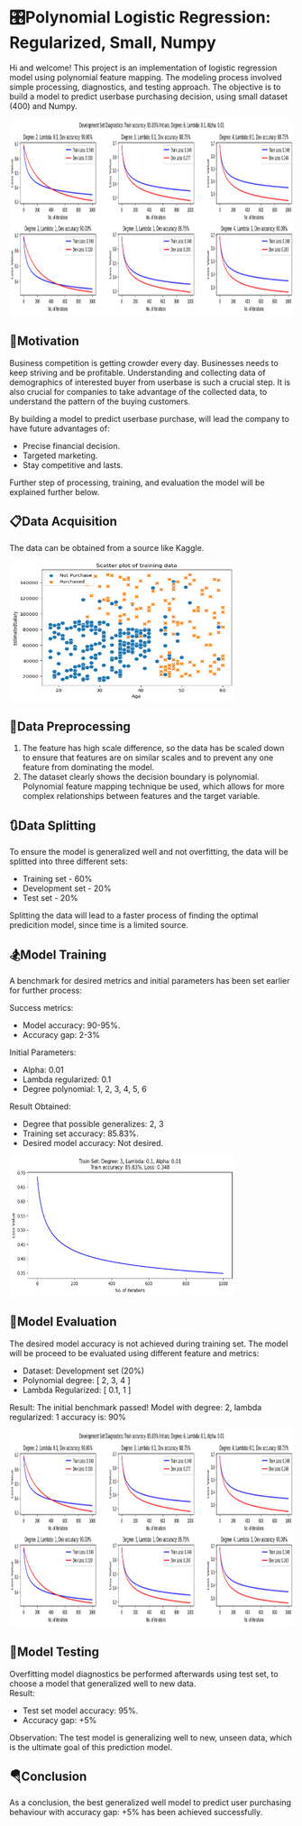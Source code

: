 # 🎛️Polynomial Logistic Regression: Regularized, Small, Numpy
Hi and welcome! This project is an implementation of logistic regression model using polynomial feature mapping. The modeling process involved simple processing, diagnostics, and testing approach. The objective is to build a model to predict userbase purchasing decision, using small dataset (400) and Numpy.<br>

<img src="https://github.com/luqmancrit/Polynomial-Logistic-Regression-Numpy-/blob/main/images/dev%20set%20-%20loss%20value.png?raw=true" alt="alt text" width="1200" height="350">

## 📑Motivation
Business competition is getting crowder every day. Businesses needs to keep striving and be profitable. Understanding and collecting data of demographics of interested buyer from userbase is such a crucial step. It is also crucial for companies to take advantage of the collected data, to understand the pattern of the buying customers.<br>

By building a model to predict userbase purchase, will lead the company to have future advantages of:<br>
- Precise financial decision.
- Targeted marketing.
- Stay competitive and lasts.<br>

Further step of processing, training, and evaluation the model will be explained further below.

## 📋Data Acquisition
The data can be obtained from a source like Kaggle.<br>

<img src="https://github.com/luqmancrit/Polynomial-Logistic-Regression-Numpy-/blob/main/images/dataset.png?raw=true" alt="alt text" width="400" height="250">

## 🔎Data Preprocessing
1. The feature has high scale difference, so the data has be scaled down to ensure that features are on similar scales and to prevent any one feature from dominating the model.
2. The dataset clearly shows the decision boundary is polynomial. Polynomial feature mapping technique be used, which allows for more complex relationships between features and the target variable.

## 🔃Data Splitting
To ensure the model is generalized well and not overfitting, the data will be splitted into three different sets:<br>
- Training set - 60%
- Development set - 20%
- Test set - 20%

Splitting the data will lead to a faster process of finding the optimal predicition model, since time is a limited source. 

## 🏂Model Training
A benchmark for desired metrics and initial parameters has been set earlier for further process:

Success metrics:
- Model accuracy: 90-95%.
- Accuracy gap: 2-3%

Initial Parameters:
- Alpha: 0.01
- Lambda regularized: 0.1
- Degree polynomial: 1, 2, 3, 4, 5, 6

Result Obtained:<br>
- Degree that possible generalizes: 2, 3 
- Training set accuracy: 85.83%.
- Desired model accuracy: Not desired.

<img src="https://github.com/luqmancrit/Polynomial-Logistic-Regression-Numpy-/blob/main/images/train%20set%20-%20loss%20value.png?raw=true" alt="alt text" width="400" height="250">

## 🎿Model Evaluation
The desired model accuracy is not achieved during training set. The model will be proceed to be evaluated using different feature and metrics:

- Dataset: Development set (20%)
- Polynomial degree: [ 2, 3, 4 ]
- Lambda Regularized: [ 0.1, 1 ]

Result: The initial benchmark passed! Model with degree: 2, lambda regularized: 1 accuracy is: 90% 

<img src="https://github.com/luqmancrit/Polynomial-Logistic-Regression-Numpy-/blob/main/images/dev%20set%20-%20loss%20value.png?raw=true" alt="alt text" width="1200" height="350">

## 🎯Model Testing
Overfitting model diagnostics be performed afterwards using test set, to choose a model that generalized well to new data.<br>
Result: 
- Test set model accuracy: 95%. 
- Accuracy gap: +5%

Observation: The test model is generalizing well to new, unseen data, which is the ultimate goal of this prediction model.

## 🪂Conclusion
As a conclusion, the best generalized well model to predict user purchasing behaviour with accuracy gap: +5% has been achieved successfully.

